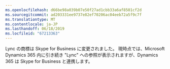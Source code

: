 ```yaml
---
ms.openlocfilehash: d66be98a039b07e50f27ad1cbb33a6af8501cf2d
ms.sourcegitcommit: ad203331ee9737e82ef70206ac04eeb72a5f9c7f
ms.translationtype: MT
ms.contentlocale: ja-JP
ms.lasthandoff: 06/18/2019
ms.locfileid: "67213363"
---
```

Lync の商標は Skype for Business に変更されました。 現時点では、Microsoft Dynamics 365 内に引き続き "Lync" への参照が表示されますが、Dynamics 365 は Skype for Business と連携します。